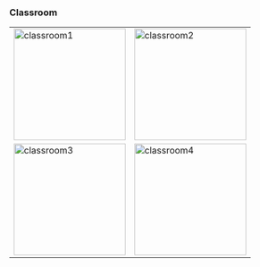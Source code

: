 ### Classroom<br/>

<table>
  <tr>
    <td><img src="https://github.com/user-attachments/assets/f7d4c59c-9bba-4a65-b93b-00b5285c301a" alt="classroom1" width="200"></td>
    <td><img src="https://github.com/user-attachments/assets/81819f7b-13e6-46df-a2b9-1095d326d507" alt="classroom2" width="200"></td>
  </tr>
  <tr>
    <td><img src="https://github.com/user-attachments/assets/4b31454f-adb9-49aa-ac86-9f0d0b924c0a" alt="classroom3" width="200"></td>
    <td><img src="https://github.com/user-attachments/assets/34a1c5a7-473c-41df-b454-e3d88cc36a8b" alt="classroom4" width="200"></td>
  </tr>
</table>
